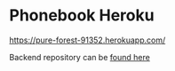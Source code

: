 # Phonebook Heroku

https://pure-forest-91352.herokuapp.com/

Backend repository can be [found here](https://github.com/tonttel/puhelinluettelo-backend)

